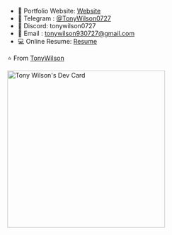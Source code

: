 <div style="flex: 1; flex-direction: column;">

- 📂 Portfolio Website: [Website](https://tony930727.github.io/)
- 💬 Telegram : [@TonyWilson0727](https://t.me/TonyWilson0727)
- 💬 Discord: tonywilson0727
- 💌 Email : [tonywilson930727@gmail.com](mailto:tonywilson930727@gmail.com)
- 💻 Online Resume: [Resume](https://resume.io/r/123456)

⭐️ From [TonyWilson](https://github.com/tony930727)
</div>

<a href="https://app.daily.dev/tonywilson"><img src="https://api.daily.dev/devcards/v2/pYxnXAlV7PNaNmml78fMr.png?type=default&r=h3w" width="356" alt="Tony Wilson's Dev Card"/></a>
